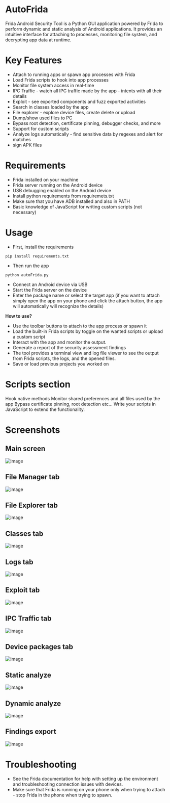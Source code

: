 # AutoFrida
Frida Android Security Tool is a Python GUI application powered by Frida to perform dynamic and static analysis of Android applications.
It provides an intuitive interface for attaching to processes, monitoring file system, and decrypting app data at runtime. 

# Key Features
  * Attach to running apps or spawn app processes with Frida
  * Load Frida scripts to hook into app processes
  * Monitor file system access in real-time
  * IPC Traffic - watch all IPC traffic made by the app - intents with all their details
  * Exploit - see exported components and fuzz exported activities
  * Search in classes loaded by the app
  * File explorer -  explore device files, create delete or upload
  * Dump/show used files to PC
  * Bypass root detection, certificate pinning, debugger checks, and more
  * Support for custom scripts
  * Analyze logs automatically - find sensitive data by regexes and alert for matches
  * sign APK files
  
  
# Requirements
  - Frida installed on your machine
  - Frida server running on the Android device
  - USB debugging enabled on the Android device
  - Install python requirements from requiremets.txt
  - Make sure that you have ADB installed and also in PATH
  - Basic knowledge of JavaScript for writing custom scripts (not necessary)


# Usage
  - First, install the requirements
```
pip install requirements.txt
```
 - Then run the app 
```
python autoFrida.py
```
  - Connect an Android device via USB
  - Start the Frida server on the device
  - Enter the package name or select the target app (if you want to attach simply open the app on your phone and click the attach button, the app will automatically will recognize the details)

**How to use?**
  - Use the toolbar buttons to attach to the app process or spawn it
  - Load the built-in Frida scripts by toggle on the wanted scripts or upload a custom script
  - Interact with the app and monitor the output.
  - Generate a report of the security assessment findings
  - The tool provides a terminal view and log file viewer to see the output from Frida scripts, the logs, and the opened files.
  - Save or load previous projects you worked on


# Scripts section
  Hook native methods
  Monitor shared preferences and all files used by the app
  Bypass certificate pinning, root detection etc...
  Write your scripts in JavaScript to extend the functionality.


# Screenshots
## Main screen
![image](https://github.com/n0S3curity/AutoFrida/assets/106635812/97c49cab-34c2-4835-9a31-1a8d7679e561)

## File Manager tab
![image](https://github.com/n0S3curity/AutoFrida/assets/106635812/e7c214aa-b5d6-4cc1-82de-f136b3a1e96a)

## File Explorer tab
![image](https://github.com/n0S3curity/AutoFrida/assets/106635812/6348650e-5ddb-4b38-9e7d-fcbebdd4e5a2)

## Classes tab
![image](https://github.com/n0S3curity/AutoFrida/assets/106635812/29dcec9f-fbd7-4533-91ca-7d67dcf444cf)

## Logs tab
![image](https://github.com/n0S3curity/AutoFrida/assets/106635812/6a02e3d9-4ae9-402a-8397-234e19f1e378)

## Exploit tab
![image](https://github.com/n0S3curity/AutoFrida/assets/106635812/5d453d52-127a-4c8c-94fc-35ac4c25e2e5)


## IPC Traffic tab
![image](https://github.com/n0S3curity/AutoFrida/assets/106635812/029da4fe-0766-4769-bad7-e55daab020dd)

## Device packages tab
![image](https://github.com/n0S3curity/AutoFrida/assets/106635812/e5c342eb-ebeb-4a7c-ba06-5972d4c3b0c4)

## Static analyze
![image](https://github.com/n0S3curity/AutoFrida/assets/106635812/1690bec3-7f71-42fe-b494-3989fbfccfed)

## Dynamic analyze 
![image](https://github.com/n0S3curity/AutoFrida/assets/106635812/0edb2e58-e964-46fa-89f8-ecc197d1f2e1)

## Findings export 
![image](https://github.com/n0S3curity/AutoFrida/assets/106635812/ba1096cb-ccc8-4dd9-a4b6-0028a438aa6e)




# Troubleshooting
  - See the Frida documentation for help with setting up the environment and troubleshooting connection issues with devices.
  - Make sure that Frida is running on your phone only when trying to attach - stop Frida in the phone when trying to spawn.
